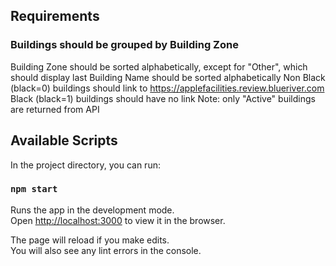 ## Requirements

### Buildings should be grouped by Building Zone

Building Zone should be sorted alphabetically, except for "Other", which should display last
Building Name should be sorted alphabetically
Non Black (black=0) buildings should link to https://applefacilities.review.blueriver.com
Black (black=1) buildings should have no link
Note: only "Active" buildings are returned from API

## Available Scripts

In the project directory, you can run:

### `npm start`

Runs the app in the development mode.<br />
Open [http://localhost:3000](http://localhost:3000) to view it in the browser.

The page will reload if you make edits.<br />
You will also see any lint errors in the console.
